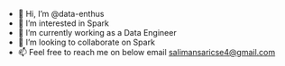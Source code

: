 - 👋 Hi, I’m @data-enthus
- 👀 I’m interested in Spark
- 🌱 I’m currently working as a Data Engineer
- 💞️ I’m looking to collaborate on Spark
- 📫 Feel free to reach me on below email
      salimansaricse4@gmail.com

<!---
data-enthus/data-enthus is a ✨ special ✨ repository because its `README.md` (this file) appears on your GitHub profile.
You can click the Preview link to take a look at your changes.
--->
